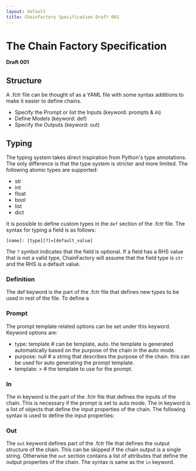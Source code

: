 ```yaml
---
layout: default
title: ChainFactory Specification Draft 001
---
```


# The Chain Factory Specification
**Draft 001**

## Structure
A .fctr file can be thought of as a YAML file with some syntax additions to make it easier to define chains.

- Specify the Prompt or list the Inputs (keyword: prompts & in)
- Define Models (keyword: def)
- Specify the Outputs (keyword: out)


## Typing
The typing system takes direct inspiration from Python's type annotations. The only difference is that the type system is stricter and more limited. The following atomic types are supported:

- str
- int
- float
- bool
- list
- dict

It is possible to define custom types in the `def` section of the .fctr file. The syntax for typing a field is as follows:

`[name]: [type][?]=[default_value]`

The `?` symbol indicates that the field is optional. If a field has a RHS value that is not a valid type, ChainFactory will assume that the field type is `str` and the RHS is a default value. 


### Definition
The def keyword is the part of the .fctr file that defines new types to be used in rest of the file.
To define a 


### Prompt
The prompt template related options can be set under this keyword. Keyword options are:

- type: template # can be template, auto. the template is generated automatically based on the purpose of the chain in the auto mode.
- purpose: null # a string that describes the purpose of the chain. this can be used for auto generating the prompt template.
- template: > # the template to use for the prompt. 


### In
The in keyword is the part of the .fctr file that defines the inputs of the chain. This is necessary if the prompt is set to auto mode. The in keyword is a list of objects that define the input properties of the chain. The following syntax is used to define the input properties:


### Out
The `out` keyword defines part of the .fctr file that defines the output structure of the chain. This can be skipped if the chain output is a single string. Otherwise the `out` section contains a list of attributes that define the output properties of the chain. The syntax is same as the `in` keyword.
